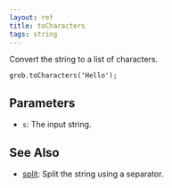 ```yaml
---
layout: ref
title: toCharacters
tags: string
---
```

Convert the string to a list of characters.

    grob.toCharacters('Hello');

## Parameters
- `s`: The input string.

## See Also
- [split](/ref/split.html): Split the string using a separator.
